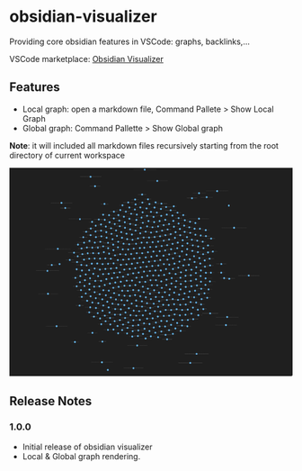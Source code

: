 # obsidian-visualizer  
 
Providing core obsidian features in VSCode: graphs, backlinks,...

VSCode marketplace: [Obsidian Visualizer](https://marketplace.visualstudio.com/items?itemName=khuongduy354.obsidian-visualizer)

## Features 

- Local graph: open a markdown file, Command Pallete > Show Local Graph 
- Global graph: Command Pallette > Show Global graph 

**Note**: it will included all markdown files recursively starting from the root directory of current workspace


![global graph demo](images/demo_dark.png)




## Release Notes 

### 1.0.0

- Initial release of obsidian visualizer
- Local & Global graph rendering.

